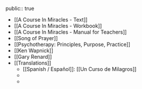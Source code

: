 public:: true

- [[A Course In Miracles - Text]]
- [[A Course In Miracles - Workbook]]
- [[A Course In Miracles - Manual for Teachers]]
- [[Song of Prayer]]
- [[Psychotherapy: Principles, Purpose, Practice]]
- [[Ken Wapnick]]
- [[Gary Renard]]
- [[Translations]]
	- [[Spanish / Español]]: [[Un Curso de Milagros]]
	-
	-